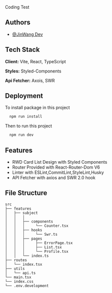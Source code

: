 Coding Test
## Authors

- [@JinWang Dev](https://github.com/waherof29502)


## Tech Stack

**Client:** Vite, React, TypeScript

**Styles:** Styled-Components

**Api Fetcher:** Axois, SWR 

## Deployment

To install package in this project

```bash
  npm run install
```

Then to run this project

```bash
  npm run dev
```

## Features

- RWD Card List Design with Styled Components
- Router Provided with React-Router-Dom V6
- Linter with ESLint,CommitLint,StyleLint,Husky
- API Fetcher with axios and SWR 2.0 hook 
## File Structure


```
src
├── features
│   ├── subject
│   │   │ 
│   │   ├── components
│   │   │     └── Counter.tsx  
│   │   ├── hooks
│   │   │     └── Swr.ts  
│   │   ├── pages  
│   │   │     ├── ErrorPage.tsx
│   │   │     ├── List.tsx
│   │   │     └── Profile.tsx
│   │   └── index.ts
├── routes
│   └── index.tsx
├── utils
│   └── api.ts
└── main.tsx
└── index.css
└── .env.development
```
